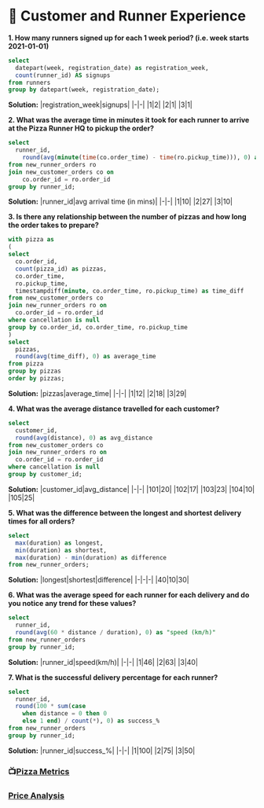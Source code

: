 # 🧍 Customer and Runner Experience

**1. How many runners signed up for each 1 week period? (i.e. week starts 2021-01-01)**
```sql
select
  datepart(week, registration_date) as registration_week,
  count(runner_id) AS signups
from runners
group by datepart(week, registration_date);
```
**Solution:**
|registration_week|signups|
|-|-|
|1|2|
|2|1|
|3|1|

**2. What was the average time in minutes it took for each runner to arrive at the Pizza Runner HQ to pickup the order?**
```sql
select
  runner_id,
	round(avg(minute(time(co.order_time) - time(ro.pickup_time))), 0) as "avg arrival time (in mins)"
from new_runner_orders ro 
join new_customer_orders co on
	co.order_id = ro.order_id
group by runner_id;
```
**Solution:**
|runner_id|avg arrival time (in mins)|
|-|-|
|1|10|
|2|27|
|3|10|

**3. Is there any relationship between the number of pizzas and how long the order takes to prepare?**
```sql
with pizza as 
(
select
  co.order_id,
  count(pizza_id) as pizzas,
  co.order_time,
  ro.pickup_time,
  timestampdiff(minute, co.order_time, ro.pickup_time) as time_diff
from new_customer_orders co 
join new_runner_orders ro on
  co.order_id = ro.order_id
where cancellation is null
group by co.order_id, co.order_time, ro.pickup_time
)
select
  pizzas,
  round(avg(time_diff), 0) as average_time
from pizza
group by pizzas
order by pizzas;
```
**Solution:**
|pizzas|average_time|
|-|-|
|1|12|
|2|18|
|3|29|

**4. What was the average distance travelled for each customer?**
```sql
select
  customer_id,
  round(avg(distance), 0) as avg_distance
from new_customer_orders co
join new_runner_orders ro on
  co.order_id = ro.order_id
where cancellation is null
group by customer_id;
```
**Solution:**
|customer_id|avg_distance|
|-|-|
|101|20|
|102|17|
|103|23|
|104|10|
|105|25|

**5. What was the difference between the longest and shortest delivery times for all orders?**
```sql
select
  max(duration) as longest,
  min(duration) as shortest,
  max(duration) - min(duration) as difference
from new_runner_orders;
```
**Solution:**
|longest|shortest|difference|
|-|-|-|
|40|10|30|

**6.  What was the average speed for each runner for each delivery and do you notice any trend for these values?**
```sql
select
  runner_id,
  round(avg(60 * distance / duration), 0) as "speed (km/h)"
from new_runner_orders
group by runner_id;
```
**Solution:**
|runner_id|speed(km/h)|
|-|-|
|1|46|
|2|63|
|3|40|

**7. What is the successful delivery percentage for each runner?**
```sql
select
  runner_id,
  round(100 * sum(case
    when distance = 0 then 0
    else 1 end) / count(*), 0) as success_%
from new_runner_orders
group by runner_id;
```
**Solution:**
|runner_id|success_%|
|-|-|
|1|100|
|2|75|
|3|50|

### 📺[Pizza Metrics](https://github.com/Strova23/8-Week-SQL/blob/main/%232%20-%20Pizza%20Runner/Pizza%20Metrics.md)
### [Price Analysis]()
